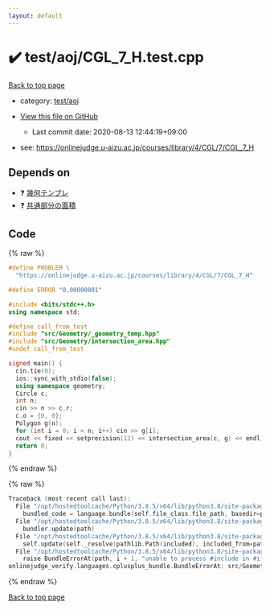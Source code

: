 ```yaml
---
layout: default
---
```


<!-- mathjax config similar to math.stackexchange -->
<script type="text/javascript" async
  src="https://cdnjs.cloudflare.com/ajax/libs/mathjax/2.7.5/MathJax.js?config=TeX-MML-AM_CHTML">
</script>
<script type="text/x-mathjax-config">
  MathJax.Hub.Config({
    TeX: { equationNumbers: { autoNumber: "AMS" }},
    tex2jax: {
      inlineMath: [ ['$','$'] ],
      processEscapes: true
    },
    "HTML-CSS": { matchFontHeight: false },
    displayAlign: "left",
    displayIndent: "2em"
  });
</script>

<script type="text/javascript" src="https://cdnjs.cloudflare.com/ajax/libs/jquery/3.4.1/jquery.min.js"></script>
<script src="https://cdn.jsdelivr.net/npm/jquery-balloon-js@1.1.2/jquery.balloon.min.js" integrity="sha256-ZEYs9VrgAeNuPvs15E39OsyOJaIkXEEt10fzxJ20+2I=" crossorigin="anonymous"></script>
<script type="text/javascript" src="../../../assets/js/copy-button.js"></script>
<link rel="stylesheet" href="../../../assets/css/copy-button.css" />


# :heavy_check_mark: test/aoj/CGL_7_H.test.cpp

<a href="../../../index.html">Back to top page</a>

* category: <a href="../../../index.html#0d0c91c0cca30af9c1c9faef0cf04aa9">test/aoj</a>
* <a href="{{ site.github.repository_url }}/blob/master/test/aoj/CGL_7_H.test.cpp">View this file on GitHub</a>
    - Last commit date: 2020-08-13 12:44:19+09:00


* see: <a href="https://onlinejudge.u-aizu.ac.jp/courses/library/4/CGL/7/CGL_7_H">https://onlinejudge.u-aizu.ac.jp/courses/library/4/CGL/7/CGL_7_H</a>


## Depends on

* :question: <a href="../../../library/src/Geometry/_geometry_temp.hpp.html">幾何テンプレ</a>
* :question: <a href="../../../library/src/Geometry/intersection_area.hpp.html">共通部分の面積</a>


## Code

<a id="unbundled"></a>
{% raw %}
```cpp
#define PROBLEM \
  "https://onlinejudge.u-aizu.ac.jp/courses/library/4/CGL/7/CGL_7_H"

#define ERROR "0.00000001"

#include <bits/stdc++.h>
using namespace std;

#define call_from_test
#include "src/Geometry/_geometry_temp.hpp"
#include "src/Geometry/intersection_area.hpp"
#undef call_from_test

signed main() {
  cin.tie(0);
  ios::sync_with_stdio(false);
  using namespace geometry;
  Circle c;
  int n;
  cin >> n >> c.r;
  c.o = {0, 0};
  Polygon g(n);
  for (int i = 0; i < n; i++) cin >> g[i];
  cout << fixed << setprecision(12) << intersection_area(c, g) << endl;
  return 0;
}
```
{% endraw %}

<a id="bundled"></a>
{% raw %}
```cpp
Traceback (most recent call last):
  File "/opt/hostedtoolcache/Python/3.8.5/x64/lib/python3.8/site-packages/onlinejudge_verify/docs.py", line 349, in write_contents
    bundled_code = language.bundle(self.file_class.file_path, basedir=pathlib.Path.cwd())
  File "/opt/hostedtoolcache/Python/3.8.5/x64/lib/python3.8/site-packages/onlinejudge_verify/languages/cplusplus.py", line 185, in bundle
    bundler.update(path)
  File "/opt/hostedtoolcache/Python/3.8.5/x64/lib/python3.8/site-packages/onlinejudge_verify/languages/cplusplus_bundle.py", line 307, in update
    self.update(self._resolve(pathlib.Path(included), included_from=path))
  File "/opt/hostedtoolcache/Python/3.8.5/x64/lib/python3.8/site-packages/onlinejudge_verify/languages/cplusplus_bundle.py", line 306, in update
    raise BundleErrorAt(path, i + 1, "unable to process #include in #if / #ifdef / #ifndef other than include guards")
onlinejudge_verify.languages.cplusplus_bundle.BundleErrorAt: src/Geometry/intersection_area.hpp: line 11: unable to process #include in #if / #ifdef / #ifndef other than include guards

```
{% endraw %}

<a href="../../../index.html">Back to top page</a>

